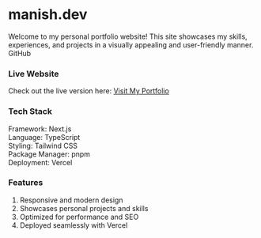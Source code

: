 # manish.dev
Welcome to my personal portfolio website! This site showcases my skills, experiences, and projects in a visually appealing and user-friendly manner.
GitHub

### Live Website
Check out the live version here: [Visit My Portfolio](https://androidmanishdev.vercel.app)

### Tech Stack
Framework: Next.js<br>
Language: TypeScript<br>
Styling: Tailwind CSS<br>
Package Manager: pnpm<br>
Deployment: Vercel<br>


### Features
1. Responsive and modern design
2. Showcases personal projects and skills
3. Optimized for performance and SEO
4. Deployed seamlessly with Vercel
